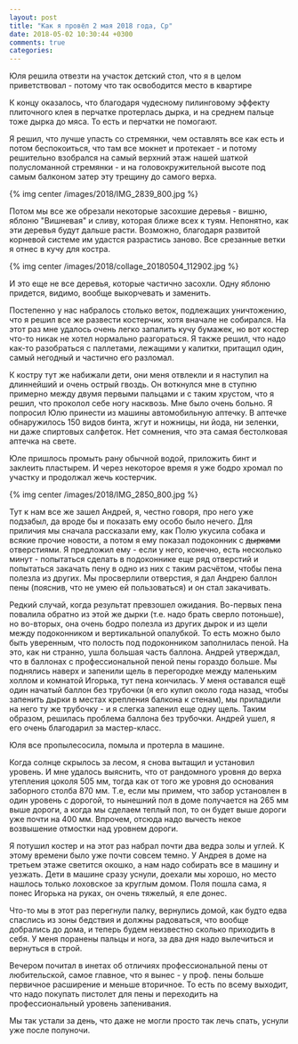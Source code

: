 ```yaml
---
layout: post
title: "Как я провёл 2 мая 2018 года, Ср"
date: 2018-05-02 10:30:44 +0300
comments: true
categories: 
---
```


Юля решила отвезти на участок детский стол, что я в целом приветствовал - потому что так освободится место в квартире


К концу оказалось, что благодаря чудесному пилинговому эффекту плиточного клея в перчатке протерлась дырка, и на среднем пальце тоже дырка до мяса. То есть и перчатки не помогают.


Я решил, что лучше упасть со стремянки, чем оставлять все как есть и потом беспокоиться, что там все мокнет и протекает - и потому решительно взобрался на самый верхний этаж нашей шаткой полусломанной стремянки - и на головокружительной высоте под самым балконом затер эту трещину до самого верха.

{% img center /images/2018/IMG_2839_800.jpg %}


Потом мы все же обрезали некоторые засохшие деревья - вишню, яблоню "Вишневая" и сливу, которая ближе всех к туям. Непонятно, как эти деревья будут дальше расти. Возможно, благодаря развитой корневой системе им удастся разрастись заново. Все срезанные ветки я отнес в кучу для костра.

{% img center /images/2018/collage_20180504_112902.jpg %}

И это еще не все деревья, которые частично засохли. Одну яблоню придется, видимо, вообще выкорчевать и заменить.

Постепенно у нас набралось столько веток, подлежащих уничтожению, что я решил все же развести костерчик, хотя вначале не собирался. На этот раз мне удалось очень легко запалить кучу бумажек, но вот костер что-то никак не хотел нормально разгораться. Я также решил, что надо как-то разобраться с паллетами, лежащими у калитки, притащил один, самый негодный и частично его разломал.

К костру тут же набижали дети, они меня отвлекли и я наступил на длиннейший и очень острый гвоздь. Он воткнулся мне в ступню примерно между двумя первыми пальцами и с таким хрустом, что я решил, что проколол себе ногу насквозь. Мне было очень больно. Я попросил Юлю принести из машины автомобильную аптечку. В аптечке обнаружилось 150 видов бинта, жгут и ножницы, ни йода, ни зеленки, ни даже спиртовых салфеток. Нет сомнения, что эта самая бестолковая аптечка на свете.

Юле пришлось промыть рану обычной водой, приложить бинт и заклеить пластырем. И через некоторое время я уже бодро хромал по участку и продолжал жечь костерчик.

{% img center /images/2018/IMG_2850_800.jpg %}

Тут к нам все же зашел Андрей, я, честно говоря, про него уже подзабыл, да вроде бы и показать ему особо было нечего. Для приличия мы сначала рассказали ему, как Полю укусила собака и всякие прочие новости, а потом я ему показал подоконник с ~~дырками~~ отверстиями. Я предложил ему - если у него, конечно, есть несколько минут - попытаться сделать в подоконнике еще ряд отверстий и попытаться закачать пену в одно из них с таким расчётом, чтобы пена полезла из других. Мы просверлили отверстия, я дал Андрею баллон пены (пояснив, что не умею ей пользоваться) и он стал закачивать. 

Редкий случай, когда результат превзошел ожидания. Во-первых пена повалила обратно из этой же дырки (т.е. надо брать сверло потоньше), но во-вторых, она очень бодро полезла из других дырок и из щели между подоконником и вертикальной опалубкой. То есть можно было быть уверенным, что полость под подоконником заполнилась пеной. На это, как ни странно, ушла большая часть баллона. Андрей утверждал, что в баллонах с профессиональной пеной пены гораздо больше. Мы поднялись наверх и запенили щель в перегородке между маленьким холлом и комнатой Игорька, тут пена кончилась. У меня оставался ещё один начатый баллон без трубочки (я его купил около года назад, чтобы запенить дырки в местах крепления балкона к стенам), мы приладили на него ту же трубочку - и я слегка запенил еще одну щель. Таким образом, решилась проблема баллона без трубочки. Андрей ушел, я его очень благодарил за мастер-класс.

Юля все пропылесосила, помыла и протерла в машине.

Когда солнце скрылось за лесом, я снова вытащил и установил уровень. И мне удалось выяснить, что от рандомного уровня до верха утепления цоколя 505 мм, тогда как от того же уровня до основания заборного столба 870 мм. Т.е, если мы примем, что забор установлен в один уровень с дорогой, то нынешний пол в доме получается на 265 мм выше дороги, а когда мы сделаем теплый пол, то он будет выше дороги уже почти на 400 мм. Впрочем, отсюда надо вычесть некое возвышение отмостки над уровнем дороги. 

Я потушил костер и на этот раз набрал почти два ведра золы и углей. К этому времени было уже почти совсем темно. У Андрея в доме на третьем этаже светится окошко, а нам надо собирать все в машину и уезжать. Дети в машине сразу уснули, доехали мы хорошо, но место нашлось только лоховское за круглым домом. Поля пошла сама, я понес Игорька на руках, он очень тяжелый, я еле донес.

Что-то мы в этот раз перегнули палку, вернулись домой, как будто едва спаслись из зоны бедствия и должны радоваться, что вообще добрались до дома, и теперь будем неизвестно сколько приходить в себя. У меня поранены пальцы и нога, за два дня надо вылечиться и вернуться в строй.

Вечером почитал в инетах об отличиях профессиональной пены от любительской, самое главное, что я вынес - у проф. пены больше первичное расширение и меньше вторичное. То есть по всему выходит, что надо покупать пистолет для пены и переходить на профессиональный уровень запенивания.

Мы так устали за день, что даже не могли просто так лечь спать, уснули уже после полуночи.